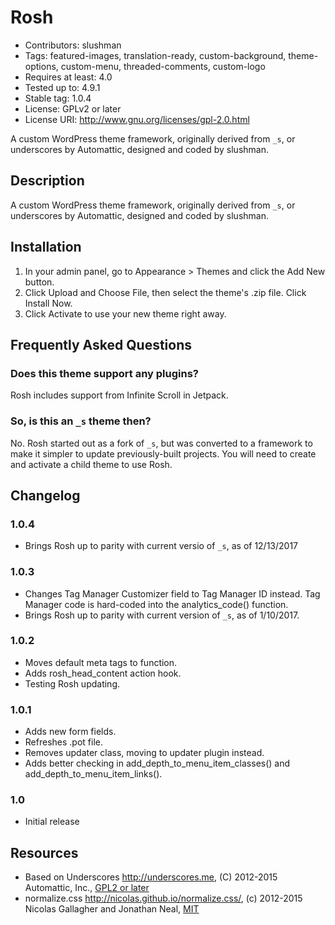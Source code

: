 # Rosh

* Contributors: slushman
* Tags: featured-images, translation-ready, custom-background, theme-options, custom-menu, threaded-comments, custom-logo
* Requires at least: 4.0
* Tested up to: 4.9.1
* Stable tag: 1.0.4
* License: GPLv2 or later
* License URI: http://www.gnu.org/licenses/gpl-2.0.html

A custom WordPress theme framework, originally derived from `_s`, or underscores by Automattic, designed and coded by slushman.



## Description

A custom WordPress theme framework, originally derived from `_s`, or underscores by Automattic, designed and coded by slushman.



## Installation

1. In your admin panel, go to Appearance > Themes and click the Add New button.
2. Click Upload and Choose File, then select the theme's .zip file. Click Install Now.
3. Click Activate to use your new theme right away.



## Frequently Asked Questions

### Does this theme support any plugins?

Rosh includes support from Infinite Scroll in Jetpack.

### So, is this an `_s` theme then?

No. Rosh started out as a fork of `_s`, but was converted to a framework to make it simpler to update previously-built projects. You will need to create and activate a child theme to use Rosh.



## Changelog

### 1.0.4
* Brings Rosh up to parity with current versio of `_s`, as of 12/13/2017

### 1.0.3
* Changes Tag Manager Customizer field to Tag Manager ID instead. Tag Manager code is hard-coded into the analytics_code() function.
* Brings Rosh up to parity with current version of `_s`, as of 1/10/2017.

### 1.0.2
* Moves default meta tags to function.
* Adds rosh_head_content action hook.
* Testing Rosh updating.

### 1.0.1
* Adds new form fields.
* Refreshes .pot file.
* Removes updater class, moving to updater plugin instead.
* Adds better checking in add_depth_to_menu_item_classes() and add_depth_to_menu_item_links().

### 1.0
* Initial release



## Resources

* Based on Underscores http://underscores.me, (C) 2012-2015 Automattic, Inc., [GPL2 or later](https://www.gnu.org/licenses/gpl-2.0.html)
* normalize.css http://nicolas.github.io/normalize.css/, (c) 2012-2015 Nicolas Gallagher and Jonathan Neal, [MIT](http://opensource.org/licenses/MIT)
